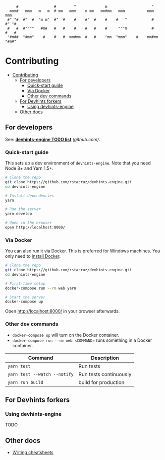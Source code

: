 ```
     #                #        "             m                    "
  mmm#   mmm   m   m  # mm   mmm    m mm   mm#mm   mmm          mmm     mmm
 #" "#  #"  #  "m m"  #"  #    #    #"  #    #    #   "           #    #" "#
 #   #  #""""   #m#   #   #    #    #   #    #     """m           #    #   #
 "#m##  "#mm"    #    #   #  mm#mm  #   #    "mm  "mmm"    #    mm#mm  "#m#"
```

# Contributing

<!-- TOC depthFrom:1 depthTo:3 withLinks:1 updateOnSave:1 orderedList:0 -->

- [Contributing](#contributing)
  - [For developers](#for-developers)
    - [Quick-start guide](#quick-start-guide)
    - [Via Docker](#via-docker)
    - [Other dev commands](#other-dev-commands)
  - [For Devhints forkers](#for-devhints-forkers)
    - [Using devhints-engine](#using-devhints-engine)
  - [Other docs](#other-docs)

<!-- /TOC -->

## For developers

See: **[devhints-engine TODO list](https://github.com/rstacruz/devhints-engine/issues/10)** _(github.com)_.

### Quick-start guide

This sets up a dev environment of `devhints-engine`. Note that you need Node 8+ and Yarn 1.5+.

```bash
# Clone the repo
git clone https://github.com/rstacruz/devhints-engine.git
cd devhints-engine

# Install dependencies
yarn

# Run the server
yarn develop

# Open in the browser
open http://localhost:8000/
```

### Via Docker

You can also run it via Docker. This is preferred for Windows machines. You only need to [install Docker](https://gist.github.com/rstacruz/297fc799f094f55d062b982f7dac9e41).

```bash
# Clone the repo
git clone https://github.com/rstacruz/devhints-engine.git
cd devhints-engine

# First-time setup
docker-compose run --rm web yarn

# Start the server
docker-compose up
```

Open <http://localhost:8000/> in your browser afterwards.

### Other dev commands

- `docker-compose up` will turn on the Docker container.
- `docker-compose run --rm web <COMMAND>` runs something in a Docker container.

| Command                      | Description            |
| ---------------------------- | ---------------------- |
| `yarn test`                  | Run tests              |
| `yarn test --watch --notify` | Run tests continuously |
| `yarn run build`             | build for production   |

## For Devhints forkers

### Using devhints-engine

TODO

## Other docs

* [Writing cheatsheets](docs/writing_cheatsheets.md)
